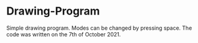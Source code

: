 # Drawing-Program
Simple drawing program. Modes can be changed by pressing space. The code was written on the 7th of October 2021.
